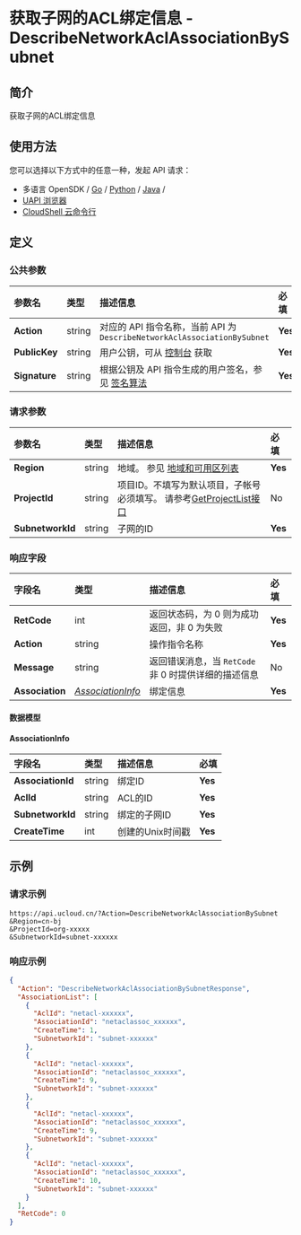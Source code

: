 # 获取子网的ACL绑定信息 - DescribeNetworkAclAssociationBySubnet

## 简介

获取子网的ACL绑定信息






## 使用方法

您可以选择以下方式中的任意一种，发起 API 请求：
- 多语言 OpenSDK / [Go](https://github.com/ucloud/ucloud-sdk-go) / [Python](https://github.com/ucloud/ucloud-sdk-python3) / [Java](https://github.com/ucloud/ucloud-sdk-java) /
- [UAPI 浏览器](https://console.ucloud.cn/uapi/detail?id=DescribeNetworkAclAssociationBySubnet)
- [CloudShell 云命令行](https://shell.ucloud.cn/)


## 定义

### 公共参数

| 参数名 | 类型 | 描述信息 | 必填 |
|:---|:---|:---|:---|
| **Action**     | string  | 对应的 API 指令名称，当前 API 为 `DescribeNetworkAclAssociationBySubnet`                        | **Yes** |
| **PublicKey**  | string  | 用户公钥，可从 [控制台](https://console.ucloud.cn/uapi/apikey) 获取                                             | **Yes** |
| **Signature**  | string  | 根据公钥及 API 指令生成的用户签名，参见 [签名算法](api/summary/signature.md)  | **Yes** |

### 请求参数

| 参数名 | 类型 | 描述信息 | 必填 |
|:---|:---|:---|:---|
| **Region** | string | 地域。 参见 [地域和可用区列表](https://docs.ucloud.cn/api/summary/regionlist) |**Yes**|
| **ProjectId** | string | 项目ID。不填写为默认项目，子帐号必须填写。 请参考[GetProjectList接口](https://docs.ucloud.cn/api/summary/get_project_list) |No|
| **SubnetworkId** | string | 子网的ID |**Yes**|

### 响应字段

| 字段名 | 类型 | 描述信息 | 必填 |
|:---|:---|:---|:---|
| **RetCode** | int | 返回状态码，为 0 则为成功返回，非 0 为失败 |**Yes**|
| **Action** | string | 操作指令名称 |**Yes**|
| **Message** | string | 返回错误消息，当 `RetCode` 非 0 时提供详细的描述信息 |No|
| **Association** | [*AssociationInfo*](#AssociationInfo) | 绑定信息 |**Yes**|

#### 数据模型


#### AssociationInfo

| 字段名 | 类型 | 描述信息 | 必填 |
|:---|:---|:---|:---|
| **AssociationId** | string | 绑定ID |**Yes**|
| **AclId** | string | ACL的ID |**Yes**|
| **SubnetworkId** | string | 绑定的子网ID |**Yes**|
| **CreateTime** | int | 创建的Unix时间戳 |**Yes**|

## 示例

### 请求示例
    
```
https://api.ucloud.cn/?Action=DescribeNetworkAclAssociationBySubnet
&Region=cn-bj
&ProjectId=org-xxxxx
&SubnetworkId=subnet-xxxxxx
```

### 响应示例
    
```json
{
  "Action": "DescribeNetworkAclAssociationBySubnetResponse",
  "AssociationList": [
    {
      "AclId": "netacl-xxxxxx",
      "AssociationId": "netaclassoc_xxxxxx",
      "CreateTime": 1,
      "SubnetworkId": "subnet-xxxxxx"
    },
    {
      "AclId": "netacl-xxxxxx",
      "AssociationId": "netaclassoc_xxxxxx",
      "CreateTime": 9,
      "SubnetworkId": "subnet-xxxxxx"
    },
    {
      "AclId": "netacl-xxxxxx",
      "AssociationId": "netaclassoc_xxxxxx",
      "CreateTime": 9,
      "SubnetworkId": "subnet-xxxxxx"
    },
    {
      "AclId": "netacl-xxxxxx",
      "AssociationId": "netaclassoc_xxxxxx",
      "CreateTime": 10,
      "SubnetworkId": "subnet-xxxxxx"
    }
  ],
  "RetCode": 0
}
```





